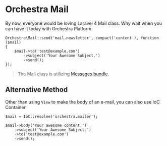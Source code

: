 # Orchestra Mail

By now, everyone would be loving Laravel 4 Mail class. Why wait when you can have it today with Orchestra Platform.

	Orchestra\Mail::send('mail.newsletter', compact('content'), function ($mail)
	{
		$mail->to('test@example.com')
			->subject('Your Awesome Subject.')
			->send();
	});

> The Mail class is utilizing [Messages bundle](http://bundles.laravel.com/bundle/detail/Messages).

## Alternative Method

Other than using `View` to make the body of an e-mail, you can also use IoC Container.

	$mail = IoC::resolve('orchestra.mailer');

	$mail->body('Your awesome content.')
		->subject('Your Awesome Subject.')
		->to('test@example.com')
		->send();
